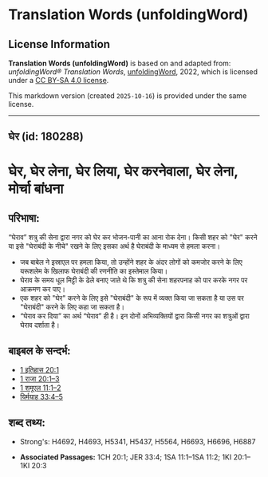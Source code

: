 # Translation Words (unfoldingWord)

## License Information

**Translation Words (unfoldingWord)** is based on and adapted from: _unfoldingWord® Translation Words_, [unfoldingWord](https://unfoldingword.org/utw), 2022, which is licensed under a [CC BY-SA 4.0 license](https://creativecommons.org/licenses/by-sa/4.0/legalcode.en).

This markdown version (created `2025-10-16`) is provided under the same license.



--------------------------------

## घेर (id: 180288)

घेर, घेर लेना, घेर लिया, घेर करनेवाला, घेर लेना, मोर्चा बांधना
==============================================================

परिभाषा:
--------

“घेराव” शत्रु की सेना द्वारा नगर को घेर कर भोजन\-पानी का आना रोक देना। किसी शहर को "घेर" करने या इसे "घेराबंदी के नीचे" रखने के लिए इसका अर्थ है घेराबंदी के माध्यम से हमला करना।

* जब बाबेल ने इस्राएल पर हमला किया, तो उन्होंने शहर के अंदर लोगों को कमजोर करने के लिए यरूशलेम के खिलाफ घेराबंदी की रणनीति का इस्तेमाल किया।
* घेराव के समय धूल मिट्टी के ढेले बनाए जाते थे कि शत्रु की सेना शहरपनाह को पार करके नगर पर आक्रमण कर पाए।
* एक शहर को "घेर" करने के लिए इसे "घेराबंदी" के रूप में व्यक्त किया जा सकता है या उस पर "घेराबंदी" करने के लिए कहा जा सकता है।
* “घेराव कर दिया” का अर्थ “घेराव” ही है। इन दोनों अभिव्यक्तियों द्वारा किसी नगर का शत्रुओं द्वारा घेराव दर्शाता है।

बाइबल के सन्दर्भ:
-----------------

* [1 इतिहास 20:1](https://ref.ly/1Chr0:0)
* [1 राजा 20:1–3](https://ref.ly/1Kgs0:0)
* [1 शमूएल 11:1–2](https://ref.ly/1Sam0:0)
* [यिर्मयाह 33:4–5](https://ref.ly/Jer33:4-Jer33:5)

शब्द तथ्य:
----------

* Strong's: H4692, H4693, H5341, H5437, H5564, H6693, H6696, H6887

* **Associated Passages:** 1CH 20:1; JER 33:4; 1SA 11:1–1SA 11:2; 1KI 20:1–1KI 20:3

